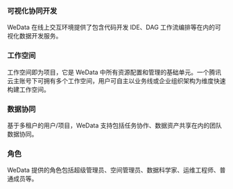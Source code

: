 ### 可视化协同开发
WeData 在线上交互环境提供了包含代码开发 IDE、DAG 工作流编排等在内的可视化数据开发服务。

### 工作空间
工作空间即为项目，它是 WeData 中所有资源配置和管理的基础单元。一个腾讯云主账号下可拥有多个工作空间，用户可自主以业务线或企业组织架构为维度快速构建工作空间。

### 数据协同
基于多租户的用户/项目，WeData 支持包括任务协作、数据资产共享在内的团队数据协同。

### 角色
WeData 提供的角色包括超级管理员、空间管理员、数据科学家、运维工程师、普通成员等。
